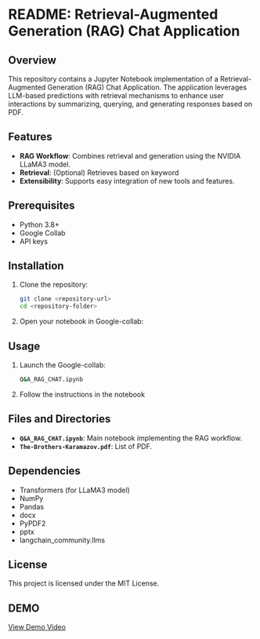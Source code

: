 # README: Retrieval-Augmented Generation (RAG) Chat Application

## Overview
This repository contains a Jupyter Notebook implementation of a Retrieval-Augmented Generation (RAG) Chat Application. The application leverages LLM-based predictions with retrieval mechanisms to enhance user interactions by summarizing, querying, and generating responses based on PDF.

## Features
- **RAG Workflow**: Combines retrieval and generation using the NVIDIA LLaMA3 model.
- **Retrieval**: (Optional) Retrieves based on keyword
- **Extensibility**: Supports easy integration of new tools and features.

## Prerequisites
- Python 3.8+
- Google Collab
- API keys

## Installation
1. Clone the repository:
   ```bash
   git clone <repository-url>
   cd <repository-folder>
   ```
2. Open your notebook in Google-collab:

## Usage
1. Launch the Google-collab:
   ```bash
   Q&A_RAG_CHAT.ipynb
   ```
2. Follow the instructions in the notebook


## Files and Directories
- **`Q&A_RAG_CHAT.ipynb`**: Main notebook implementing the RAG workflow.
- **`The-Brothers-Karamazov.pdf`**: List of PDF.

## Dependencies
- Transformers (for LLaMA3 model)
- NumPy
- Pandas
- docx 
- PyPDF2 
- pptx 
- langchain_community.llms


## License
This project is licensed under the MIT License.

## DEMO
[View Demo Video](https://drive.google.com/file/d/10BYAShvMjh_pUDUIfxDuQ2m2zDVdkvlO/view) 
